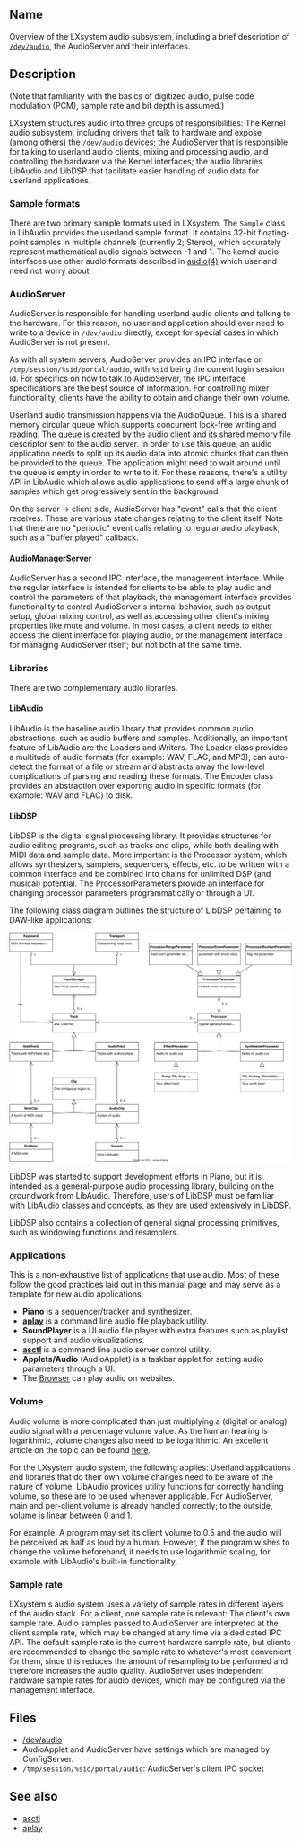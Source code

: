 ## Name

Overview of the LXsystem audio subsystem, including a brief description of [`/dev/audio`](help://man/4/audio), the AudioServer and their interfaces.

## Description

(Note that familiarity with the basics of digitized audio, pulse code modulation (PCM), sample rate and bit depth is assumed.)

LXsystem structures audio into three groups of responsibilities: The Kernel audio subsystem, including drivers that talk to hardware and expose (among others) the `/dev/audio` devices; the AudioServer that is responsible for talking to userland audio clients, mixing and processing audio, and controlling the hardware via the Kernel interfaces; the audio libraries LibAudio and LibDSP that facilitate easier handling of audio data for userland applications.

### Sample formats

There are two primary sample formats used in LXsystem. The `Sample` class in LibAudio provides the userland sample format. It contains 32-bit floating-point samples in multiple channels (currently 2; Stereo), which accurately represent mathematical audio signals between -1 and 1. The kernel audio interfaces use other audio formats described in [audio(4)](help://man/4/audio) which userland need not worry about.

### AudioServer

AudioServer is responsible for handling userland audio clients and talking to the hardware. For this reason, no userland
application should ever need to write to a device in `/dev/audio` directly, except for special cases in which
AudioServer is not present.

As with all system servers, AudioServer provides an IPC interface on `/tmp/session/%sid/portal/audio`, with `%sid` being
the current login session id. For specifics on how to talk to AudioServer, the IPC interface specifications are the best source
of information. For controlling mixer functionality, clients have the ability to obtain and change their own volume.

Userland audio transmission happens via the AudioQueue. This is a shared memory circular queue which supports concurrent
lock-free writing and reading. The queue is created by the audio client and its shared memory file descriptor sent to
the audio server. In order to use this queue, an audio application needs to split up its audio data into atomic chunks
that can then be provided to the queue. The application might need to wait around until the queue is empty in order to
write to it. For these reasons, there's a utility API in LibAudio which allows audio
applications to send off a large chunk of samples which get progressively sent in the background.

On the server → client side, AudioServer has "event" calls that the client receives. These are various state changes relating to the client itself. Note that there are no "periodic" event calls relating to regular audio playback, such as a "buffer played" callback.

#### AudioManagerServer

AudioServer has a second IPC interface, the management interface. While the regular interface is intended for clients to be able to play audio and control the parameters of that playback, the management interface provides functionality to control AudioServer's internal behavior, such as output setup, global mixing control, as well as accessing other client's mixing properties like mute and volume. In most cases, a client needs to either access the client interface for playing audio, or the management interface for managing AudioServer itself; but not both at the same time.

### Libraries

There are two complementary audio libraries.

#### LibAudio

LibAudio is the baseline audio library that provides common audio abstractions, such as audio buffers and samples. Additionally, an important feature of LibAudio are the Loaders and Writers. The Loader class provides a multitude of audio formats (for example: WAV, FLAC, and MP3), can auto-detect the format of a file or stream and abstracts away the low-level complications of parsing and reading these formats. The Encoder class provides an abstraction over exporting audio in specific formats (for example: WAV and FLAC) to disk.

#### LibDSP

LibDSP is the digital signal processing library. It provides structures for audio editing programs, such as tracks and clips, while both dealing with MIDI data and sample data. More important is the Processor system, which allows synthesizers, samplers, sequencers, effects, etc. to be written with a common interface and be combined into chains for unlimited DSP (and musical) potential. The ProcessorParameters provide an interface for changing processor parameters programmatically or through a UI.

The following class diagram outlines the structure of LibDSP pertaining to DAW-like applications:

![LibDSP class diagram](LibDSP_classes.svg)

LibDSP was started to support development efforts in Piano, but it is intended as a general-purpose audio processing library, building on the groundwork from LibAudio. Therefore, users of LibDSP must be familiar with LibAudio classes and concepts, as they are used extensively in LibDSP.

LibDSP also contains a collection of general signal processing primitives, such as windowing functions and resamplers.

### Applications

This is a non-exhaustive list of applications that use audio. Most of these follow the good practices laid out in this manual page and may serve as a template for new audio applications.

-   **Piano** is a sequencer/tracker and synthesizer.
-   [**aplay**](help://man/1/aplay) is a command line audio file playback utility.
-   **SoundPlayer** is a UI audio file player with extra features such as playlist support and audio visualizations.
-   [**asctl**](help://man/1/asctl) is a command line audio server control utility.
-   **Applets/Audio** (AudioApplet) is a taskbar applet for setting audio parameters through a UI.
-   The [Browser](help://man/1/Applications/Browser) can play audio on websites.

### Volume

Audio volume is more complicated than just multiplying a (digital or analog) audio signal with a percentage volume value. As the human hearing is logarithmic, volume changes also need to be logarithmic. An excellent article on the topic can be found [here](https://www.dr-lex.be/info-stuff/volumecontrols.html).

For the LXsystem audio system, the following applies: Userland applications and libraries that do their own volume changes need to be aware of the nature of volume. LibAudio provides utility functions for correctly handling volume, so these are to be used whenever applicable. For AudioServer, main and per-client volume is already handled correctly; to the outside, volume is linear between 0 and 1.

For example: A program may set its client volume to 0.5 and the audio will be perceived as half as loud by a human. However, if the program wishes to change the volume beforehand, it needs to use logarithmic scaling, for example with LibAudio's built-in functionality.

### Sample rate

LXsystem's audio system uses a variety of sample rates in different layers of the audio stack. For a client, one sample rate is relevant: The client's own sample rate. Audio samples passed to AudioServer are interpreted at the client sample rate, which may be changed at any time via a dedicated IPC API. The default sample rate is the current hardware sample rate, but clients are recommended to change the sample rate to whatever's most convenient for them, since this reduces the amount of resampling to be performed and therefore increases the audio quality. AudioServer uses independent hardware sample rates for audio devices, which may be configured via the management interface.

## Files

-   [/dev/audio](help://man/4/audio)
-   AudioApplet and AudioServer have settings which are managed by ConfigServer.
-   `/tmp/session/%sid/portal/audio`: AudioServer's client IPC socket

## See also

-   [asctl](help://man/1/asctl)
-   [aplay](help://man/1/aplay)
